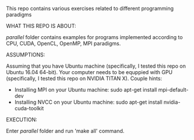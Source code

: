 This repo contains various exercises related to different programming paradigms

WHAT THIS REPO IS ABOUT:

_parallel_ folder contains examples for programs implemented according to CPU, CUDA, OpenCL, OpenMP, MPI paradigms.

ASSUMPTIONS:

Assuming that you have Ubuntu machine (specifically, I tested this repo on Ubuntu 16.04 64-bit).
Your computer needs to be equppied with GPU (specifically, I tested this repo on NVIDIA TITAN X).
Couple hints:
- Installing MPI on your Ubuntu machine: sudo apt-get install mpi-default-dev
- Installing NVCC on your Ubuntu machine: sudo apt-get install nvidia-cuda-toolkit

EXECUTION:

Enter _parallel_ folder and run 'make all' command.


